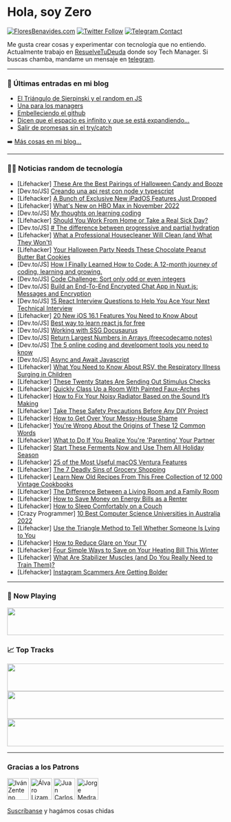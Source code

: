 # Hola, soy Zero

[![FloresBenavides.com](https://img.shields.io/website?down_message=oops&label=MiBlog&style=for-the-badge&up_message=online&url=https%3A%2F%2Ffloresbenavides.com)](https://floresbenavides.com) [![Twitter Follow](https://img.shields.io/twitter/follow/ZeroDragon?color=%231DA1F2&label=Follow&logo=twitter&logoColor=ffffff&style=for-the-badge)](https://twitter.com/zerodragon) [![Telegram Contact](https://img.shields.io/badge/escr%C3%ADbeme-ZeroDragon-%2326A5E4?style=for-the-badge&logo=telegram)](https://t.me/zerodragon)

Me gusta crear cosas y experimentar con tecnología que no entiendo.
Actualmente trabajo en [ResuelveTuDeuda](http://github.com/resuelve) donde soy Tech Manager.
Si buscas chamba, mandame un mensaje en [telegram](https://t.me/zerodragon).

---

### 📕 Últimas entradas en mi blog
<!-- BLOG-POST-LIST:START -->
- [El Triángulo de Sierpinski y el random en JS](https://floresbenavides.com/el-triangulo-de-sierpinski-y-el-random-en-js/)
- [Una para los managers](https://floresbenavides.com/una-para-los-managers/)
- [Embelleciendo el github](https://floresbenavides.com/embelleciendo-el-github/)
- [Dicen que el espacio es infinito y que se está expandiendo…](https://floresbenavides.com/dicen-que-el-espacio-es-infinito-y-que-se-esta-expandiendo/)
- [Salir de promesas sin el try/catch](https://floresbenavides.com/salir-de-promesas-sin-el-try-catch/)
<!-- BLOG-POST-LIST:END -->

➡️ [Más cosas en mi blog...](https://floresbenavides.com)

---

### 👨‍💻 Noticias random de tecnología
<!-- TECH-POSTS:START -->
- [Lifehacker] [These Are the Best Pairings of Halloween Candy and Booze](https://lifehacker.com/these-are-the-best-pairings-of-halloween-candy-and-booz-1849694335)
- [Dev.to/JS] [Creando una api rest con node y typescript](https://dev.to/gbarreradev/creando-una-api-rest-con-node-y-typescript-3495)
- [Lifehacker] [A Bunch of Exclusive New iPadOS Features Just Dropped](https://lifehacker.com/a-bunch-of-exclusive-new-ipados-features-just-dropped-1849694753)
- [Lifehacker] [What&#39;s New on HBO Max in November 2022](https://lifehacker.com/whats-new-on-hbo-max-in-november-2022-1849695235)
- [Dev.to/JS] [My thoughts on learning coding](https://dev.to/truetallman/my-thoughts-on-learning-coding-2eda)
- [Lifehacker] [Should You Work From Home or Take a Real Sick Day?](https://lifehacker.com/should-you-work-from-home-or-take-a-real-sick-day-1849695187)
- [Dev.to/JS] [# The difference between progressive and partial hydration](https://dev.to/theiaz/-the-difference-between-progressive-and-partial-hydration-18dd)
- [Lifehacker] [What a Professional Housecleaner Will Clean &lpar;and What They Won&#39;t&rpar;](https://lifehacker.com/what-a-professional-housecleaner-will-clean-and-what-t-1849694908)
- [Lifehacker] [Your Halloween Party Needs These Chocolate Peanut Butter Bat Cookies](https://lifehacker.com/your-halloween-party-needs-these-chocolate-peanut-butte-1849694663)
- [Dev.to/JS] [How I Finally Learned How to Code: A 12-month journey of coding, learning and growing.](https://dev.to/alisekazah/how-i-finally-learned-how-to-code-a-12-month-journey-of-coding-learning-and-growing-3ep6)
- [Dev.to/JS] [Code Challenge: Sort only odd or even integers](https://dev.to/hsabes/code-challenge-sort-collection-of-integers-based-on-even-or-odd-value-4i00)
- [Dev.to/JS] [Build an End-To-End Encrypted Chat App in Nuxt.js: Messages and Encryption](https://dev.to/hackmamba/build-an-end-to-end-encrypted-chat-app-in-nuxtjs-messages-and-encryption-30ki)
- [Dev.to/JS] [15 React Interview Questions to Help You Ace Your Next Technical Interview](https://dev.to/amrtcrypto/15-react-interview-questions-to-help-you-ace-your-next-technical-interview-4h2c)
- [Lifehacker] [20 New iOS 16.1 Features You Need to Know About](https://lifehacker.com/20-new-ios-16-1-features-you-need-to-know-about-1849621298)
- [Dev.to/JS] [Best way to learn react js for free](https://dev.to/shine18/best-way-to-learn-react-js-for-free-1joe)
- [Dev.to/JS] [Working with SSG Docusaurus](https://dev.to/mnosov622/working-with-ssg-docusaurus-4cjc)
- [Dev.to/JS] [Return Largest Numbers in Arrays &lpar;freecodecamp notes&rpar;](https://dev.to/naveenkolambage/return-largest-numbers-in-arrays-freecodecamp-notes-42cb)
- [Dev.to/JS] [The 5 online coding and development tools you need to know](https://dev.to/glowreeyah/the-5-online-coding-and-development-tools-you-need-to-know-p0e)
- [Dev.to/JS] [Async and Await Javascript](https://dev.to/glowreeyah/async-and-await-javascript-1pna)
- [Lifehacker] [What You Need to Know About RSV, the Respiratory Illness Surging in Children](https://lifehacker.com/what-you-need-to-know-about-rsv-the-respiratory-illnes-1849693964)
- [Lifehacker] [These Twenty States Are Sending Out Stimulus Checks](https://lifehacker.com/these-20-states-are-sending-out-stimulus-checks-1849693645)
- [Lifehacker] [Quickly Class Up a Room With Painted Faux-Arches](https://lifehacker.com/quickly-class-up-a-room-with-painted-faux-arches-1849693677)
- [Lifehacker] [How to Fix Your Noisy Radiator Based on the Sound It’s Making](https://lifehacker.com/how-to-fix-your-noisy-radiator-based-on-the-sound-it-s-1849693196)
- [Lifehacker] [Take These Safety Precautions Before Any DIY Project](https://lifehacker.com/take-these-safety-precautions-before-any-diy-project-1849691246)
- [Lifehacker] [How to Get Over Your Messy-House Shame](https://lifehacker.com/how-to-get-over-your-messy-house-shame-1849692092)
- [Lifehacker] [You&#39;re Wrong About the Origins of These 12 Common Words](https://lifehacker.com/youre-wrong-about-the-origins-of-these-12-common-words-1849687781)
- [Lifehacker] [What to Do If You Realize You&#39;re &#39;Parenting&#39; Your Partner](https://lifehacker.com/what-to-do-if-you-realize-youre-parenting-your-partner-1849683337)
- [Lifehacker] [Start These Ferments Now and Use Them All Holiday Season](https://lifehacker.com/start-these-ferments-now-and-use-them-all-holiday-seaso-1849679086)
- [Lifehacker] [25 of the Most Useful macOS Ventura Features](https://lifehacker.com/25-of-the-most-useful-macos-ventura-features-1849676873)
- [Lifehacker] [The 7 Deadly Sins of Grocery Shopping](https://lifehacker.com/the-7-deadly-sins-of-grocery-shopping-1849688725)
- [Lifehacker] [Learn New Old Recipes From This Free Collection of 12,000 Vintage Cookbooks](https://lifehacker.com/learn-new-old-recipes-from-this-free-collection-of-12-0-1849684636)
- [Lifehacker] [The Difference Between a Living Room and a Family Room](https://lifehacker.com/the-difference-between-a-living-room-and-a-family-room-1849684614)
- [Lifehacker] [How to Save Money on Energy Bills as a Renter](https://lifehacker.com/how-to-save-money-on-energy-bills-as-a-renter-1849684611)
- [Lifehacker] [How to Sleep Comfortably on a Couch](https://lifehacker.com/how-to-sleep-comfortably-on-a-couch-1849684779)
- [Crazy Programmer] [10 Best Computer Science Universities in Australia 2022](https://www.thecrazyprogrammer.com/2022/10/best-computer-science-universities-in-australia.html)
- [Lifehacker] [Use the Triangle Method to Tell Whether Someone Is Lying to You](https://lifehacker.com/use-the-triangle-method-to-tell-whether-someone-is-lyin-1849684776)
- [Lifehacker] [How to Reduce Glare on Your TV](https://lifehacker.com/how-to-reduce-glare-on-your-tv-1849684754)
- [Lifehacker] [Four Simple Ways to Save on Your Heating Bill This Winter](https://lifehacker.com/four-simple-ways-to-save-on-your-heating-bill-this-wint-1849687363)
- [Lifehacker] [What Are Stabilizer Muscles &lpar;and Do You Really Need to Train Them&rpar;?](https://lifehacker.com/what-are-stabilizer-muscles-and-do-you-really-need-to-1849688623)
- [Lifehacker] [Instagram Scammers Are Getting Bolder](https://lifehacker.com/instagram-scammers-are-getting-bolder-1849684443)<!-- TECH-POSTS:END -->

---

### 🎵 Now Playing
<a href="https://spotify-now-playing-dun.vercel.app/now-playing?open"><img src="https://spotify-now-playing-dun.vercel.app/now-playing" width="540" height="64"></a>

### 📈 Top Tracks
<a href="https://spotify-now-playing-dun.vercel.app/top-tracks?i=1&open"><img src="https://spotify-now-playing-dun.vercel.app/top-tracks?i=1" width="540" height="64"></a>
<a href="https://spotify-now-playing-dun.vercel.app/top-tracks?i=2&open"><img src="https://spotify-now-playing-dun.vercel.app/top-tracks?i=2" width="540" height="64"></a>
<a href="https://spotify-now-playing-dun.vercel.app/top-tracks?i=3&open"><img src="https://spotify-now-playing-dun.vercel.app/top-tracks?i=3" width="540" height="64"></a>

---

### Gracias a los Patrons
[<img src="https://avatars.githubusercontent.com/u/243380?v=4" alt="Iván Zenteno" width="50px">](https://github.com/k001) [<img src="https://avatars.githubusercontent.com/u/19955639?v=4" alt="Álvaro Lizama" width="50px">](https://github.com/alvarolizama) [<img src="https://avatars.githubusercontent.com/u/2718753?v=4" alt="Juan Carlos Ruiz" width="50px">](https://github.com/JuanCrg90) [<img src="https://avatars.githubusercontent.com/u/37025?v=4" alt="Jorge Medrano" width="50px">](https://github.com/h1pp1e) 

[Suscríbanse](https://www.patreon.com/zerodragon) y hagámos cosas chidas

